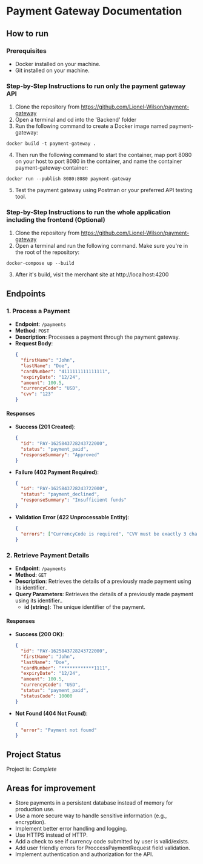 # Payment Gateway Documentation

## How to run

### Prerequisites

- Docker installed on your machine.
- Git installed on your machine.

### Step-by-Step Instructions to run only the payment gateway API

1. Clone the repository from https://github.com/Lionel-Wilson/payment-gateway
2. Open a terminal and cd into the 'Backend' folder
3. Run the following command to create a Docker image named payment-gateway:

```
docker build -t payment-gateway .
```

4. Then run the following command to start the container, map port 8080 on your host to port 8080 in the container, and name the container payment-gateway-container:

```
docker run --publish 8080:8080 payment-gateway
```

5. Test the payment gateway using Postman or your preferred API testing tool.

### Step-by-Step Instructions to run the whole application including the frontend (Optional)

1. Clone the repository from https://github.com/Lionel-Wilson/payment-gateway
2. Open a terminal and run the following command. Make sure you're in the root of the repository:

```
docker-compose up --build
```

3. After it's build, visit the merchant site at http://localhost:4200

## Endpoints

### 1. Process a Payment

- **Endpoint**: `/payments`
- **Method**: `POST`
- **Description**: Processes a payment through the payment gateway.
- **Request Body**:
  ```json
  {
    "firstName": "John",
    "lastName": "Doe",
    "cardNumber": "4111111111111111",
    "expiryDate": "12/24",
    "amount": 100.5,
    "currencyCode": "USD",
    "cvv": "123"
  }
  ```

#### Responses

- **Success (201 Created)**:

  ```json
  {
    "id": "PAY-1625843728243722000",
    "status": "payment_paid",
    "responseSummary": "Approved"
  }
  ```

- **Failure (402 Payment Required)**:

  ```json
  {
    "id": "PAY-1625843728243722000",
    "status": "payment_declined",
    "responseSummary": "Insufficient funds"
  }
  ```

- **Validation Error (422 Unprocessable Entity)**:

  ```json
  {
    "errors": ["CurrencyCode is required", "CVV must be exactly 3 characters"]
  }
  ```

### 2. Retrieve Payment Details

- **Endpoint**: `/payments`
- **Method**: `GET`
- **Description**: Retrieves the details of a previously made payment using its identifier..
- **Query Parameters**: Retrieves the details of a previously made payment using its identifier..
  - **id (string)**: The unique identifier of the payment.

#### Responses

- **Success (200 OK)**:

  ```json
  {
    "id": "PAY-1625843728243722000",
    "firstName": "John",
    "lastName": "Doe",
    "cardNumber": "************1111",
    "expiryDate": "12/24",
    "amount": 100.5,
    "currencyCode": "USD",
    "status": "payment_paid",
    "statusCode": 10000
  }
  ```

- **Not Found (404 Not Found)**:

  ```json
  {
    "error": "Payment not found"
  }
  ```

## Project Status

Project is: _Complete_

## Areas for improvement

- Store payments in a persistent database instead of memory for production use.
- Use a more secure way to handle sensitive information (e.g., encryption).
- Implement better error handling and logging.
- Use HTTPS instead of HTTP.
- Add a check to see if currency code submitted by user is valid/exists.
- Add user friendly errors for ProccessPaymentRequest field validation.
- Implement authentication and authorization for the API.
